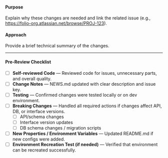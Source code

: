 #### **Purpose**
Explain why these changes are needed and link the related issue (e.g., https://folio-org.atlassian.net/browse/PROJ-123).

#### **Approach**
Provide a brief technical summary of the changes.

---

#### **Pre-Review Checklist**

- [ ] **Self-reviewed Code** — Reviewed code for issues, unnecessary parts, and overall quality.
- [ ] **Change Notes** — NEWS.md updated with clear description and issue key.
- [ ] **Testing** — Confirmed changes were tested locally or on dev environment.
- [ ] **Breaking Changes** — Handled all required actions if changes affect API, DB, or interface versions.
  - [ ] API/schema changes
  - [ ] Interface version updates
  - [ ] DB schema changes / migration scripts
- [ ] **New Properties / Environment Variables** — Updated README.md if new configs were added.
- [ ] **Environment Recreation Test (if needed)** — Verified that environment can be recreated successfully.
